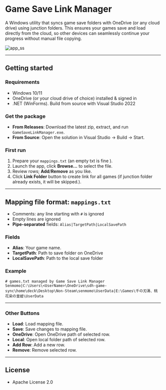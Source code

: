 # Game Save Link Manager

A Windows utility that syncs game save folders with OneDrive (or any cloud drive) using junction folders. This ensures your games save and load directly from the cloud, so other devices can seamlessly continue your progress without manual file copying.

![app_ss](https://github.com/user-attachments/assets/a9fa3803-67a1-4fe5-9a54-5d7b0cd35e3e)

---

## Getting started

### Requirements
- Windows 10/11  
- OneDrive (or your cloud drive of choice) installed & signed in  
- .NET (WinForms). Build from source with Visual Studio 2022  

### Get the package
- **From Releases**: Download the latest zip, extract, and run `GameSaveLinkManager.exe`.  
- **From Source**: Open the solution in Visual Studio → Build → Start.  

### First run
1. Prepare your `mappings.txt` (an empty txt is fine ).
2. Launch the app, click **Browse...** to select the file.
3. Review rows; **Add**/**Remove** as you like.
4. Click **Link Folder** button to create link for all games (if junction folder already exists, it will be skipped.).

---

## Mapping file format: `mappings.txt`

- Comments: any line starting with `#` is ignored  
- Empty lines are ignored  
- **Pipe-separated** fields: `Alias|TargetPath|LocalSavePath`

### Fields
- **Alias**: Your game name.
- **TargetPath**: Path to save folder on OneDrive
- **LocalSavePath**: Path to the local save folder

### Example
```
# games.txt managed by Game Save Link Manager
Senmomo|C:\Users\<UserName>\OneDrive\sdh-game-sync\home\deck\Desktop\Non-Steam\senmomo\UserData|E:\Games\千の刃濤、桃花染の皇姫\UserData
```

---

### Other Buttons

- **Load**: Load mapping file.
- **Save**: Save changes to mapping file.
- **OneDrive**: Open OneDrive path of selected row.
- **Local**: Open local folder path of selected row.
- **Add Row**: Add a new row.
- **Remove**: Remove selected row.

---

## License
- Apache License 2.0
